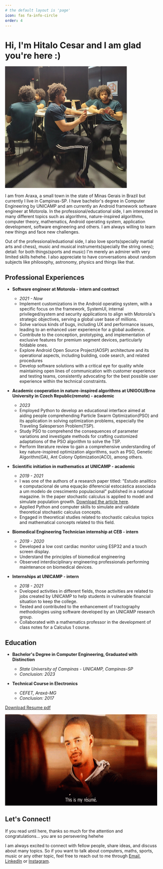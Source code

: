 ```yaml
---
# the default layout is 'page'
icon: fas fa-info-circle
order: 4
---
```


# Hi, I'm Hitalo Cesar and I am glad you're here :)

<img src="../assets/images/about_photo.png" alt="about_photo" height="400" width="400" />

I am from Araxa, a small town in the state of Minas Gerais in Brazil but currently I live in Campinas-SP. I have bachelor's degree in Computer Engineering by UNICAMP and am currently an Android framework software engineer at Motorola. In the professional/educational side, I am interested in many different topics such as algorithms, nature-inspired algorithms, computer theory, mathematics, Android operating system, application development, software engineering and others. I am always willing to learn new things and face new challenges.

Out of the professional/eduational side, I also love sports(specially martial arts and chess), music and musical instruments(specially the string ones); detail: for both things(sports and music) I'm merely an admirer with very limited skills hehehe. I also appreciate to have conversations about random subjects like philosophy, astronomy, physics and things like that.

## Professional Experiences

- **Software engineer at Motorola - intern and contract**
  - *2021 - Now*
  - Implement customizations in the Android operating system, with a specific focus on the framework, SystemUI, internal privileged/system and security applications to align with Motorola's strategic objectives, serving a global user base of millions.
  -  Solve various kinds of bugs, including UX and performance issues, leading to an enhanced user experience for a global audience.
  -  Contribute to the conception, prototyping, and implementation of exclusive features for premium segment devices, particularly foldable ones.
  -  Explore Android Open Source Project(AOSP) architecture and its operational aspects, including building, code search, and related procedures
  -  Develop software solutions with a critical eye for quality while maintaining open lines of communication with customer experience and testing teams, consistently advocating for the best possible user experience within the technical constraints.

- **Academic cooperation in nature-inspired algorithms at UNIGOU/Brno University in Czech Republic(remote) - academic**
  - *2023*
  - Employed Python to develop an educational interface aimed at aiding people comprehending Particle Swarm Optimization(PSO) and its application in solving optimization problems, especially the Traveling Salesperson Problem(TSP).
  - Study PSO to comprehend the consequences of parameter variations and investigate methods for crafting customized adaptations of the PSO algorithm to solve the TSP.
  - Perform literature review to gain a comprehensive understanding of key nature-inspired optimization algorithms, such as PSO, Genetic Algorithm(GA), Ant Colony Optimization(ACO), among others.

- **Scientific initiation in mathematics at UNICAMP - academic**
  - *2019 - 2021*
  -  I was one of the authors of a research paper titled:  "Estudo analítico e computacional de uma equação diferencial estocástica associada a um modelo de crescimento populacional" published in a national magazine. In the paper stochastic calculus is applied to model and simulate population growth. [Download the article here](../assets/pdfs/crescimento_populacional_estocastico.pdf).
  - Applied Python and computer skills to simulate and validate theoretical stochastic calculus concepts.
  - Engaged in theoretical studies related to stochastic calculus topics and mathematical concepts related to this field.

- **Biomedical Engineering Technician internship at CEB - intern**
  - *2019 - 2020*
  - Developed a low cost cardiac monitor using ESP32 and a touch screen display.
  - Understand the principles of biomedical engineering
  - Observed interdisciplinary engineering professionals performing maintenance on biomedical devices.

- **Internships at UNICAMP - intern**
  - *2018 - 2021*
  - Dveloped activities in different fields, those activities are related to jobs created by UNICAMP to help students in vulnerable financial situation to keep the college.
  - Tested and contributed to the enhancement of tractography methodologies using software developed by an UNICAMP research group.
  - Collaborated with a mathematics professor in the development of class notes for a Calculus 1 course.

## Education

- **Bachelor's Degree in Computer Engineering, Graduated with Distinction**
  - *State University of Campinas - UNICAMP, Campinas-SP*
  - *Conclusion: 2023*

- **Technical Course in Electronics**
  - *CEFET, Araxá-MG*
  - *Conclusion: 2017*

[Download Resume pdf](../assets/pdfs/Resume.pdf)

<img src="../assets/gifs/this_is_my_resume.gif" alt="resume_gif" height="300" width="500" />

## Let's Connect!

If you read until here, thanks so much for the attention and congratulations... you are so persevering hehehe

I am always excited to connect with fellow people, share ideas, and discuss about many topics. So if you want to talk about computers, maths, sports, music or any other topic, feel free to reach out to me through [Email](mailto:hitalo.c.a@gmail.com), [LinkedIn](https://www.linkedin.com/in/hitalo-cesar/) or [Instagram](https://www.instagram.com/hitalocesar7/).